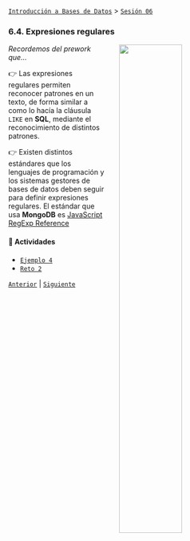 [`Introducción a Bases de Datos`](../../README.md) > [`Sesión 06`](../README.md)

### 6.4. Expresiones regulares

<img src="https://github.com/beduExpert/A1-Introduccion-a-Bases-de-Datos-MASIVO2021/raw/main/Sesion-06/imagenes/imagen1.jpg" width="50%" align="right" hspace=30>

*Recordemos del prework que...*

👉 Las expresiones regulares permiten reconocer patrones en un texto, de forma similar a como lo hacía la cláusula `LIKE` en **SQL**, mediante el reconocimiento de distintos patrones.

👉 Existen distintos estándares que los lenguajes de programación y los sistemas gestores de bases de datos deben seguir para definir expresiones regulares. El estándar que usa **MongoDB** es [JavaScript RegExp Reference](https://www.w3schools.com/jsref/jsref_obj_regexp.asp)

#### 🧐 Actividades

- [`Ejemplo 4`](ejemplo03/README.md)
- [`Reto 2`](reto01/README.md)

[`Anterior`](../tema03/reto01/README.md) | [`Siguiente`](ejemplo04/README.md)
